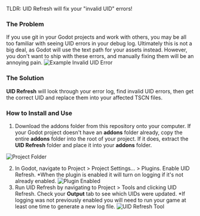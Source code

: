 TLDR: UID Refresh will fix your "invalid UID" errors!

### The Problem
If you use git in your Godot projects and work with others, you may be all too familiar with seeing UID errors in your debug log.
Ultimately this is not a big deal, as Godot will use the text path for your assets instead. However, you don't want to ship with these errors, and manually fixing them will be an annoying pain.
![Example Invalid UID Error](https://github.com/shout64/UID-Refresh/assets/135728867/f9ce7de6-86c4-4ba9-99c0-dec9ddaef499)

### The Solution
**UID Refresh** will look through your error log, find invalid UID errors, then get the correct UID and replace them into your affected TSCN files.

### How to Install and Use

1. Download the addons folder from this repository onto your computer. If your Godot project doesn't have an **addons** folder already, copy the entire **addons** folder into the root of your project. If it does, extract the **UID Refresh** folder and place it into your **addons** folder.

![Project Folder](https://github.com/shout64/UID-Refresh/assets/135728867/bd04f095-cee8-409d-885d-553896b2b119)

2. In Godot, navigate to Project > Project Settings... > Plugins. Enable UID Refresh. *When the plugin is enabled it will turn on logging if it's not already enabled.
![Plugin Enabled](https://github.com/shout64/UID-Refresh/assets/135728867/7c03cd26-9784-4440-99f2-f127459ed5d9)
3. Run UID Refresh by navigating to Project > Tools and clicking UID Refresh. Check your **Output** tab to see which UIDs were updated. *If logging was not previously enabled you will need to run your game at least one time to generate a new log file.
![UID Refresh Tool](https://github.com/shout64/UID-Refresh/assets/135728867/fa6dc109-1c17-44b1-bdc3-a0f7d23a1445)
